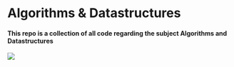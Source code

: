 # Algorithms & Datastructures
#### This repo is a collection of all code regarding the subject Algorithms and Datastructures

![]([https://media2.giphy.com/media/BITyZqm8XyhcluaMUM/giphy.gif?cid=ecf05e47s6t8utqrdvcih03yuvjlv5vhgac229xzqdtif4wt&ep=v1_gifs_search&rid=giphy.gif&ct=g](https://media1.giphy.com/media/sSGQueelufkdr7f45Z/giphy.gif?cid=ecf05e47g2ppe00t4a9fotexl7lqgokdlivfppfcgim3zn78&ep=v1_gifs_related&rid=giphy.gif&ct=g)https://media1.giphy.com/media/sSGQueelufkdr7f45Z/giphy.gif?cid=ecf05e47g2ppe00t4a9fotexl7lqgokdlivfppfcgim3zn78&ep=v1_gifs_related&rid=giphy.gif&ct=g)
